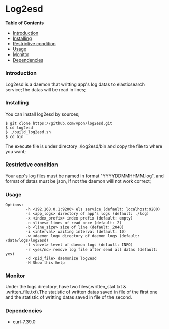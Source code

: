 # Log2esd


**Table of Contents**

- [Introduction](#introduction)
- [Installing](#installing)
- [Restrictive condition](#restrictive-condition)
- [Usage](#usage)
- [Monitor](#monitor)
- [Dependencies](#dependencies)

### Introduction ###

Log2esd is a daemon that writting app's log datas to elasticsearch service;The datas will be read in lines;

### Installing ###

You can install log2esd by sources;

```
$ git clone https://github.com/vpon/log2esd.git
$ cd log2esd
$ ./build_log2esd.sh
$ cd bin
```

The execute file is under directory ./log2esd/bin and copy the file to where you want;

### Restrictive condition ###

Your app's log files must be named in format "YYYYDDMMHHMM.log", and format of datas must be json, If not the daemon will not work correct;

### Usage ###
```
Options:
         -h <192.168.0.1:9200> els service (default: localhost:9200)
         -s <app_logs> directory of app's logs (default: ./log)
         -x <index_prefix> index prefix (default: empty)
         -n <lines> lines of read once (default: 2)
         -b <line_size> size of line (default: 2048)
         -i <interval> waiting interval (default: 10)
         -w <daemon log> directory of daemon logs (default: /data/logs/log2esd)
         -l <level> level of daemon logs (default: INFO)
         -r <yes/no> remove log file after send all datas (default: yes)
         -d <pid_file> daemonize log2esd
         -H Show this help
```

### Monitor ###
Under the logs directory, have two files(.written_stat.txt & .written_file.txt).The statistic of written datas
saved in file of the first one and the statistic of writting datas saved in file of the second.

### Dependencies ###
* curl-7.39.0

